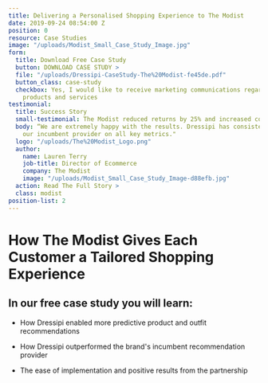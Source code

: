 ```yaml
---
title: Delivering a Personalised Shopping Experience to The Modist
date: 2019-09-24 08:54:00 Z
position: 0
resource: Case Studies
image: "/uploads/Modist_Small_Case_Study_Image.jpg"
form:
  title: Download Free Case Study
  button: DOWNLOAD CASE STUDY >
  file: "/uploads/Dressipi-CaseStudy-The%20Modist-fe45de.pdf"
  button_class: case-study
  checkbox: Yes, I would like to receive marketing communications regarding Dressipi
    products and services
testimonial:
  title: Success Story
  small-testimonial: The Modist reduced returns by 25% and increased conversion by 11%
  body: “We are extremely happy with the results. Dressipi has consistently outperformed
    our incumbent provider on all key metrics."
  logo: "/uploads/The%20Modist_Logo.png"
  author:
    name: Lauren Terry
    job-title: Director of Ecommerce
    company: The Modist
    image: "/uploads/Modist_Small_Case_Study_Image-d88efb.jpg"
  action: Read The Full Story >
  class: modist
position-list: 2
---
```


# How The Modist Gives Each Customer a Tailored Shopping Experience

## In our free case study you will learn:

- How Dressipi enabled more predictive product and outfit recommendations

- How Dressipi outperformed the brand's incumbent recommendation provider

- The ease of implementation and positive results from the partnership